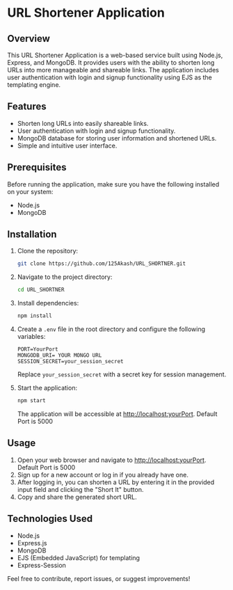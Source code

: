 # URL Shortener Application

## Overview

This URL Shortener Application is a web-based service built using Node.js, Express, and MongoDB. It provides users with the ability to shorten long URLs into more manageable and shareable links. The application includes user authentication with login and signup functionality using EJS as the templating engine.

## Features

- Shorten long URLs into easily shareable links.
- User authentication with login and signup functionality.
- MongoDB database for storing user information and shortened URLs.
- Simple and intuitive user interface.

## Prerequisites

Before running the application, make sure you have the following installed on your system:

- Node.js
- MongoDB

## Installation

1. Clone the repository:

   ```bash
   git clone https://github.com/125Akash/URL_SHORTNER.git
   ```

2. Navigate to the project directory:

   ```bash
   cd URL_SHORTNER
   ```

3. Install dependencies:

   ```bash
   npm install
   ```

4. Create a `.env` file in the root directory and configure the following variables:

   ```env
   PORT=YourPort
   MONGODB_URI= YOUR MONGO URL 
   SESSION_SECRET=your_session_secret
   ```

   Replace `your_session_secret` with a secret key for session management.

5. Start the application:

   ```bash
   npm start
   ```

   The application will be accessible at [http://localhost:yourPort](http://localhost:yourPort).
   Default Port is 5000
   

## Usage

1. Open your web browser and navigate to [http://localhost:yourPort](http://localhost:yourPort). Default Port is 5000
2. Sign up for a new account or log in if you already have one.
3. After logging in, you can shorten a URL by entering it in the provided input field and clicking the "Short It" button.
4. Copy and share the generated short URL.

## Technologies Used

- Node.js
- Express.js
- MongoDB
- EJS (Embedded JavaScript) for templating
- Express-Session

Feel free to contribute, report issues, or suggest improvements!
